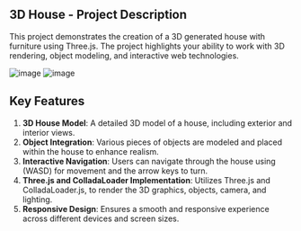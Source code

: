 
## 3D House - Project Description
This project demonstrates the creation of a 3D generated house with furniture using Three.js. The project highlights your ability to work with 3D rendering, object modeling, and interactive web technologies.

![image](https://github.com/RohanBhatoye/House/assets/128002948/6ed5e72c-bcc5-4072-89ee-6595d981794b)
![image](https://github.com/RohanBhatoye/House/assets/128002948/a01108ce-07c1-465a-9025-261722ad62f9)



## Key Features
1. **3D House Model**: A detailed 3D model of a house, including exterior and interior views.
2. **Object Integration**: Various pieces of objects are modeled and placed within the house to enhance realism.
3. **Interactive Navigation**: Users can navigate through the house using (WASD) for movement and the arrow keys to turn.
4. **Three.js and ColladaLoader Implementation**: Utilizes Three.js and ColladaLoader.js, to render the 3D graphics, objects, camera, and lighting.
5. **Responsive Design**: Ensures a smooth and responsive experience across different devices and screen sizes.

